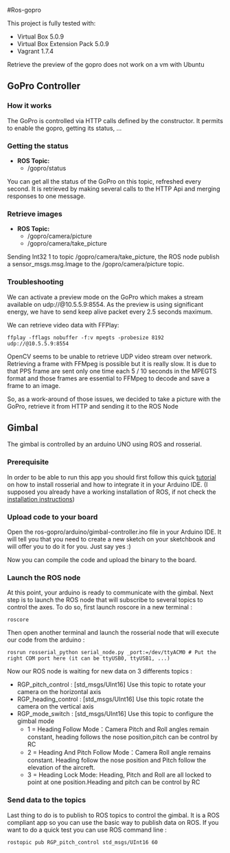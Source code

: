 #Ros-gopro

This project is fully tested with:
* Virtual Box 5.0.9
* Virtual Box Extension Pack 5.0.9
* Vagrant 1.7.4

Retrieve the preview of the gopro does not work on a vm with Ubuntu

## GoPro Controller

### How it works

The GoPro is controlled via HTTP calls defined by the constructor. It permits to enable the gopro, getting its status, ...
 
### Getting the status

* **ROS Topic:**
  * /gopro/status

You can get all the status of the GoPro on this topic, refreshed every second. 
It is retrieved by making several calls to the HTTP Api and merging 
responses to one message.
 
### Retrieve images

* **ROS Topic:**
  * /gopro/camera/picture
  * /gopro/camera/take_picture
            
Sending Int32 1 to topic /gopro/camera/take_picture, the ROS node publish a sensor_msgs.msg.Image to the /gopro/camera/picture topic.

            
### Troubleshooting

We can activate a preview mode on the GoPro which makes a stream available on udp://@10.5.5.9:8554.
As the preview is using significant energy, we have to send keep alive packet every 2.5 seconds maximum.

We can retrieve video data with FFPlay:
```
ffplay -fflags nobuffer -f:v mpegts -probesize 8192 udp://@10.5.5.9:8554
```

OpenCV seems to be unable to retrieve UDP video stream over network. 
Retrieving a frame with FFMpeg is possible but it is really slow. 
It is due to that PPS frame are sent only one time each 5 / 10 seconds in the MPEGTS format and those frames
are essential to FFMpeg to decode and save a frame to an image.

So, as a work-around of those issues, we decided to take a picture with the GoPro, retrieve it from HTTP and sending it to the ROS Node

## Gimbal
The gimbal is controlled by an arduino UNO using ROS and rosserial.

### Prerequisite
In order to be able to run this app you should first follow this quick [tutorial](http://wiki.ros.org/rosserial_arduino/Tutorials) on how to install rosserial and how to integrate it in your Arduino IDE. (I supposed you already have a working installation of ROS, if not check the [installation instructions](http://wiki.ros.org/indigo/Installation))

### Upload code to your board
Open the ros-gopro/arduino/gimbal-controller.ino file in your Arduino IDE. It will tell you that you need to create a new sketch on your sketchbook and will offer you to do it for you. Just say yes :)

Now you can compile the code and upload the binary to the board.

### Launch the ROS node
At this point, your arduino is ready to communicate with the gimbal. Next step is to launch the ROS node that will subscribe to several topics to control the axes. To do so, first launch roscore in a new terminal :
```
roscore
```
Then open another terminal and launch the rosserial node that will execute our code from the arduino :
```
rosrun rosserial_python serial_node.py _port:=/dev/ttyACM0 # Put the right COM port here (it can be ttyUSB0, ttyUSB1, ...)
```
Now our ROS node is waiting for new data on 3 differents topics :
* RGP\_pitch\_control : [std_msgs/UInt16] Use this topic to rotate your camera on the horizontal axis
* RGP\_heading\_control : [std_msgs/UInt16] Use this topic rotate the camera on the vertical axis
* RGP\_mode\_switch : [std_msgs/UInt16] Use this topic to configure the gimbal mode
  * 1 = Heading Follow Mode：Camera Pitch and Roll angles remain constant, heading follows the nose position,pitch can be control by RC
  * 2 = Heading And Pitch Follow Mode：Camera Roll angle remains constant. Heading follow the nose position and Pitch follow the elevation of the aircreft.
  * 3 = Heading Lock Mode: Heading, Pitch and Roll are all locked to point at one position.Heading and pitch can be control by RC

### Send data to the topics
Last thing to do is to publish to ROS topics to control the gimbal. It is a ROS compliant app so you can use the basic way to publish data on ROS. If you want to do a quick test you can use ROS command line :
```
rostopic pub RGP_pitch_control std_msgs/UInt16 60
```

